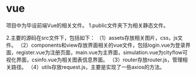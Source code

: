 # vue

项目中为毕设前端Vue的相关文件。
1.public文件夹下为相关静态文件。

2.主要的源码在src文件下，包括如下：
  （1）assets存放相关图片，css，js文件。
  （2）components和view存放界面相关的vue文件，包括login.vue为登录界面，register.vue为注册页面，main.vue为主界面，simulation.vue为cityflow可视化界面，csinfo.vue为相关图表信息界面。
  （3）router存放router.js，管理相关路径。
  （4）utils存放request.js，主要是实现了一些axios的方法。
